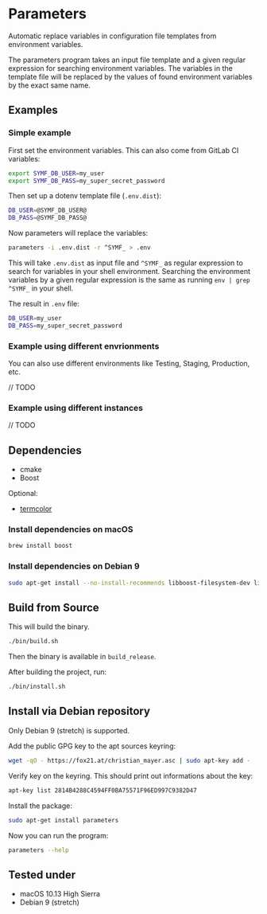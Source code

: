 # Parameters

Automatic replace variables in configuration file templates from environment variables.

The parameters program takes an input file template and a given regular expression for searching environment variables. The variables in the template file will be replaced by the values of found environment variables by the exact same name.

## Examples

### Simple example

First set the environment variables. This can also come from GitLab CI variables:

```bash
export SYMF_DB_USER=my_user
export SYMF_DB_PASS=my_super_secret_password
```

Then set up a dotenv template file (`.env.dist`):

```bash
DB_USER=@SYMF_DB_USER@
DB_PASS=@SYMF_DB_PASS@
```

Now parameters will replace the variables:

```bash
parameters -i .env.dist -r ^SYMF_ > .env
```

This will take `.env.dist` as input file and `^SYMF_` as regular expression to search for variables in your shell environment. Searching the environment variables by a given regular expression is the same as running `env | grep ^SYMF_` in your shell.

The result in `.env` file:

```bash
DB_USER=my_user
DB_PASS=my_super_secret_password
```

### Example using different envrionments

You can also use different environments like Testing, Staging, Production, etc.

// TODO

### Example using different instances

// TODO

## Dependencies

- cmake
- Boost

Optional:

- [termcolor](https://github.com/ikalnytskyi/termcolor)

### Install dependencies on macOS

```bash
brew install boost
```

### Install dependencies on Debian 9

```bash
sudo apt-get install --no-install-recommends libboost-filesystem-dev libboost-program-options-dev
```

## Build from Source

This will build the binary.

```bash
./bin/build.sh
```

Then the binary is available in `build_release`.

After building the project, run:

```bash
./bin/install.sh
```

## Install via Debian repository

Only Debian 9 (stretch) is supported.

Add the public GPG key to the apt sources keyring:

```bash
wget -qO - https://fox21.at/christian_mayer.asc | sudo apt-key add -
```

Verify key on the keyring. This should print out informations about the key:

```bash
apt-key list 2814B4288C4594FF0BA75571F96ED997C9382D47
```

Install the package:

```bash
sudo apt-get install parameters
```

Now you can run the program:

```bash
parameters --help
```

## Tested under

- macOS 10.13 High Sierra
- Debian 9 (stretch)
